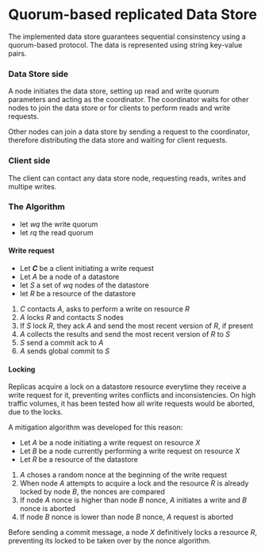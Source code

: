 # Quorum-based replicated Data Store

The implemented data store guarantees sequential consinstency using a quorum-based protocol. The data is represented using string key-value pairs.

### Data Store side
A node initiates the data store, setting up read and write quorum parameters and acting as the coordinator.
The coordinator waits for other nodes to join the data store or for clients to perform reads and write requests.

Other nodes can join a data store by sending a request to the coordinator, therefore distributing the data store and waiting for client requests.

### Client side
The client can contact any data store node, requesting reads, writes and multipe writes.


### The Algorithm

- let *wq* the write quorum
- let *rq* the read quorum

#### Write request

- Let ***C*** be a client initiating a write request
- Let *A* be a node of a datastore
- let *S* a set of *wq* nodes of the datastore
- let *R* be a resource of the datastore
1. *C* contacts *A*, asks to perform a write on resource *R*
2. *A* locks *R* and contacts *S* nodes
3. If *S* lock *R*, they ack *A* and send the most recent version of *R*, if present
4. *A* collects the results and send the most recent version of *R* to *S*
5. *S* send a commit ack to *A*
6. *A* sends global commit to *S*

#### Locking

Replicas acquire a lock on a datastore resource everytime they receive a write request for it, preventing writes conflicts and inconsistencies.
On high traffic volumes, it has been tested how all write requests would be aborted, due to the locks.

A mitigation algorithm was developed for this reason:
- Let *A* be a node initiating a write request on resource *X*
- Let *B* be a node currently performing a write request on resource *X*
- Let *R* be a resource of the datastore
1. *A* choses a random nonce at the beginning of the write request
2. When node *A* attempts to acquire a lock and the resource *R* is already locked by node *B*, the nonces are compared
3. If node *A* nonce is higher than node *B* nonce, *A* initiates a write and *B* nonce is aborted
4. If node *B* nonce is lower than node *B* nonce, *A* request is aborted

Before sending a commit message, a node *X* definitively locks a resource *R*, preventing its locked to be taken over by the nonce algorithm.


